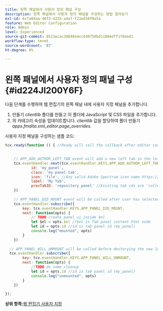 ```yaml
---
title: 왼쪽 패널에서 사용자 정의 패널 구성
description: 왼쪽 패널에서 사용자 정의 패널을 구성하는 방법 알아보기
exl-id: 6cfa64aa-46f3-4235-a4a7-f21e658f0a5a
feature: Web Editor Configuration
role: Admin
level: Experienced
source-git-commit: 0513ecac38840a4cc649758bd1180edff1f8aed1
workflow-type: tm+mt
source-wordcount: '87'
ht-degree: 0%

---
```


# 왼쪽 패널에서 사용자 정의 패널 구성 {#id224JI200Y6F}

다음 단계를 수행하여 웹 편집기의 왼쪽 패널 내에 사용자 지정 패널을 추가합니다.

1. 만들기 *clientlib* 폴더를 만들고 이 폴더에 JavaScript 및 CSS 파일을 추가합니다.
1. 의 카테고리 속성을 업데이트합니다. *clientlib* 값을 할당하여 폴더 만들기 *apps.fmdita.xml\_editor.page\_overrides*.

사용자 지정 패널을 구성하는 샘플 코드:

```JavaScript
tcx.ready(function () { //Ready will call the callback after editor code is set for events and global variable excess
 
 
    // APP_ADD_AUTHOR_LEFT_TAB event will add a new left tab in the left panel, user can show hide it using editor settings
    tcx.eventHandler.next(tcx.eventHandler.KEYS.APP_ADD_AUTHOR_LEFT_TAB, {
            id: 'my_panel',
            class: 'my-panel-tab',
            icon: 'file', //Any valid Adobe Spectrum icon name https://spectrum.adobe.com/page/icons/
            label: 'My Tab',
            prevTabID: 'repository_panel' //Existing tab ids are 'collection_panel', 'repository_panel', 'map_panel', 'outline_panel', 'conref_panel', 'glossary_panel', 'condition_panel', 'subject_scheme_panel', 'snippet_panel', 'template_panel', 'search_panel'
    })
 
    // APP_PANEL_DID_MOUNT event will be called after user has selected the panel and panel is rendered in the DOM
    tcx.eventHandler.subscribe({
        key: tcx.eventHandler.KEYS.APP_PANEL_DID_MOUNT,
        next: function(opts) {
            // TODO create panel ui inside $el
            let $el = opts.$el //$el is Tab panel content html node
            let id = opts.id //id is tab panel id (my_panel)
            console.log("mounted", opts)
        }
    })
 
  // APP_PANEL_WILL_UNMOUNT will be called before destorying the new left panel
  tcx.eventHandler.subscribe({
        key: tcx.eventHandler.KEYS.APP_PANEL_WILL_UNMOUNT,
        next: function(opts) {
            //TODO do some cleanup
            let id = opts.id //id is tab panel id (my_panel)
            console.log("unmounted", opts)
        }
    })
 
});
```

**상위 항목:**[&#x200B;웹 편집기 사용자 지정](conf-web-editor.md)
